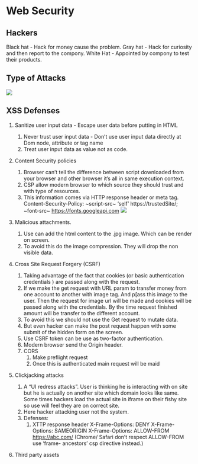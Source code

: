 # Web Security
## Hackers 
Black hat - Hack for money cause the problem.
Gray hat - Hack for curiosity and then report to the compony.
White Hat - Appointed by compony to test their products. 

## Type of Attacks 
![](Screen%20Shot%202019-12-01%20at%206.45.35%20PM.png)

## XSS Defenses 
1. Sanitize user input data - Escape user data before putting in HTML
	1. Never trust user input data - Don’t use user input data directly at Dom node, attribute or tag name
	2. Treat user input data as value not as code.
	
2. Content Security policies
	1. Browser can’t tell the difference between script downloaded from your browser and other browser it’s all in same execution context.
	2. CSP allow modern browser to which source they should trust and with type of resources.
	3. This information comes via  HTTP response header or meta tag.
	Content-Security-Policy: ~script-src~ ‘self’ https://trustedSite/;
						     ~font-src~ https://fonts.googleapi.com
![](Screen%20Shot%202019-12-01%20at%207.58.09%20PM.png)

3. Malicious attachments.
	1. Use can add the html content to the .jpg image. Which can be render on screen.
	2. To avoid this do the image compression. They will drop the non visible data.

4. Cross Site Request Forgery (CSRF)
	1. Taking advantage of the fact that cookies (or basic authentication credentials ) are passed along with the request.
	2. If we make the get request with URL param to transfer money from one account to another with image tag. And p[ass this image to the user.
	Then the request for image url will be made and cookies will be passed along with the credentials. By the time request 		finished amount will be transfer to the different account.
	3. To avoid this we should not use the Get request to mutate data.
	4. But even hacker can make the post request happen with some submit of the hidden form on the screen.
	5. Use CSRF token can be use as two-factor authentication.
	6. Modern browser send the Origin header.
	7. CORS
		1. Make preflight request 
		2. Once this is authenticated main request will be maid
	
5. Clickjacking attacks 
	1. A “UI redress attacks”. User is thinking he is interacting with on site but he is actually on another site which domain looks like same. Some times hackers load the actual site in iframe on their fishy site so use will feel they are on correct site. 
	2. Here hacker attacking user not the system.
	3. Defenses:
		1. XTTP response header
		X-Frame-Options: DENY
		X-Frame-Options: SAMEORIGIN
		X-Frame-Options: ALLOW-FROM https://abc.com/ (Chrome/ Safari don’t respect ALLOW-FROM use ‘frame-				ancestors’ csp directive instead.)

6. Third party assets



